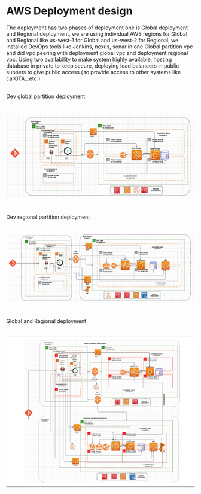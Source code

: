 # AWS Deployment design
The deployment has two phases of deployment one is Global deployment and Regional deployment, we are using individual AWS regions for Global and Regional like us-west-1 for Global and us-west-2 for Regional, we installed DevOps tools like Jenkins, nexus, sonar in  one Global partition vpc and did vpc peering with deployment global vpc and deployment regional vpc. Using two availability to make system highly available, hosting database in private to keep secure, deploying load balancers in public subnets to give public access ( to provide access to other systems like carOTA...etc )

<br/>Dev global partition deployment

<br/>![Screenshot](../assets/Dev_global_partition_deployment.png)

<br/>Dev regional partition deployment

<br/>![Screenshot](../assets/Dev_regional_partition_deployment.png)

<br/>Global and Regional deployment

<br/>![Screenshot](../assets/Global_and_Regional_deployment.png)